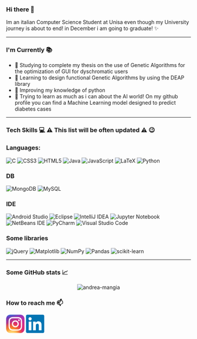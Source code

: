 ### Hi there 👋
  Im an italian Computer Science Student at Unisa even though my University journey is about to end! in December i am going to graduate! ✨
<hr>

### I'm Currently 📚
- 🌱 Studying to complete my thesis on the use of Genetic Algorithms for the optimization of GUI for dyschromatic users
- 👯 Learning to design functional Genetic Algorithms by using the DEAP library
- 🤔 Improving my knowledge of python
- 🤖 Trying to learn as much as i can about the AI world! On my github profile you can find a Machine Learning model designed to predict diabetes cases
<hr>

### Tech Skills 💻 ⚠️ This list will be often updated ⚠️ 😉

### Languages:
  ![C](https://img.shields.io/badge/c-%2300599C.svg?style=for-the-badge&logo=c&logoColor=white) 
  ![CSS3](https://img.shields.io/badge/css3-%231572B6.svg?style=for-the-badge&logo=css3&logoColor=white) 
  ![HTML5](https://img.shields.io/badge/html5-%23E34F26.svg?style=for-the-badge&logo=html5&logoColor=white) 
  ![Java](https://img.shields.io/badge/java-%23ED8B00.svg?style=for-the-badge&logo=openjdk&logoColor=white) 
  ![JavaScript](https://img.shields.io/badge/javascript-%23323330.svg?style=for-the-badge&logo=javascript&logoColor=%23F7DF1E) 
  ![LaTeX](https://img.shields.io/badge/latex-%23008080.svg?style=for-the-badge&logo=latex&logoColor=white) 
  ![Python](https://img.shields.io/badge/python-3670A0?style=for-the-badge&logo=python&logoColor=ffdd54)

### DB  
  ![MongoDB](https://img.shields.io/badge/MongoDB-%234ea94b.svg?style=for-the-badge&logo=mongodb&logoColor=white) 
  ![MySQL](https://img.shields.io/badge/mysql-%2300f.svg?style=for-the-badge&logo=mysql&logoColor=white)

### IDE
  ![Android Studio](https://img.shields.io/badge/Android%20Studio-3DDC84.svg?style=for-the-badge&logo=android-studio&logoColor=white) 
  ![Eclipse](https://img.shields.io/badge/Eclipse-FE7A16.svg?style=for-the-badge&logo=Eclipse&logoColor=white) 
  ![IntelliJ IDEA](https://img.shields.io/badge/IntelliJIDEA-000000.svg?style=for-the-badge&logo=intellij-idea&logoColor=white) 
  ![Jupyter Notebook](https://img.shields.io/badge/jupyter-%23FA0F00.svg?style=for-the-badge&logo=jupyter&logoColor=white) 
  ![NetBeans IDE](https://img.shields.io/badge/NetBeansIDE-1B6AC6.svg?style=for-the-badge&logo=apache-netbeans-ide&logoColor=white) 
  ![PyCharm](https://img.shields.io/badge/pycharm-143?style=for-the-badge&logo=pycharm&logoColor=black&color=black&labelColor=green) 
  ![Visual Studio Code](https://img.shields.io/badge/Visual%20Studio%20Code-0078d7.svg?style=for-the-badge&logo=visual-studio-code&logoColor=white) 
  
### Some libraries
  ![jQuery](https://img.shields.io/badge/jquery-%230769AD.svg?style=for-the-badge&logo=jquery&logoColor=white) 
  ![Matplotlib](https://img.shields.io/badge/Matplotlib-%23ffffff.svg?style=for-the-badge&logo=Matplotlib&logoColor=black) 
  ![NumPy](https://img.shields.io/badge/numpy-%23013243.svg?style=for-the-badge&logo=numpy&logoColor=white) 
  ![Pandas](https://img.shields.io/badge/pandas-%23150458.svg?style=for-the-badge&logo=pandas&logoColor=white) 
  ![scikit-learn](https://img.shields.io/badge/scikit--learn-%23F7931E.svg?style=for-the-badge&logo=scikit-learn&logoColor=white)

  <hr>

### Some GitHub stats 📈  
<p align="center"> <img src="https://github-readme-stats.vercel.app/api?username=andrea-mangia&show_icons=true&theme=gotham" alt="andrea-mangia" />

### How to reach me 📫
  <a href="https://www.instagram.com/andrea_mangia_/?igshid=MzNlNGNkZWQ4Mg%3D%3D"><img src="Instagram_icon.png.webp" height=50vw width=50vw></a>
  <a href="https://www.linkedin.com/in/agostino-andrea-mangia-685427279"><img src="linkedin-logo.png" height=50vw width=50vw></a>

